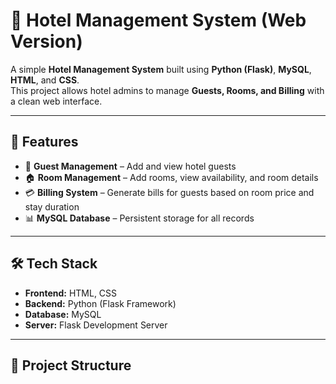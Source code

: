 
# 🏨 Hotel Management System (Web Version)

A simple **Hotel Management System** built using **Python (Flask)**, **MySQL**, **HTML**, and **CSS**.  
This project allows hotel admins to manage **Guests, Rooms, and Billing** with a clean web interface.  

---

## 🚀 Features
- 👤 **Guest Management** – Add and view hotel guests  
- 🏠 **Room Management** – Add rooms, view availability, and room details  
- 💳 **Billing System** – Generate bills for guests based on room price and stay duration  
- 📊 **MySQL Database** – Persistent storage for all records  

---

## 🛠️ Tech Stack
- **Frontend:** HTML, CSS  
- **Backend:** Python (Flask Framework)  
- **Database:** MySQL  
- **Server:** Flask Development Server  

---

## 📂 Project Structure
